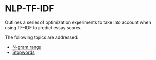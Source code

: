 # NLP-TF-IDF

Outlines a series of optimization experiments to take into account when using TF-IDF to predict essay scores.

The following topics are addressed:

- [N-gram range](TF-IDF_Ngram_range.ipynb)
- [Stopwords](TF-IDF_stopwords.ipynb)

